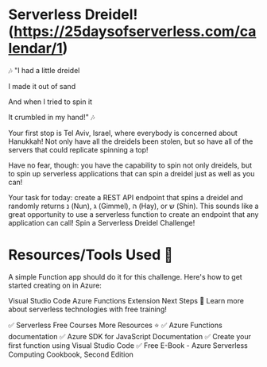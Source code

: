 # Serverless Dreidel! (https://25daysofserverless.com/calendar/1)
🎶 "I had a little dreidel

I made it out of sand

And when I tried to spin it

It crumbled in my hand!" 🎶

Your first stop is Tel Aviv, Israel, where everybody is concerned about Hanukkah! Not only have all the dreidels been stolen, but so have all of the servers that could replicate spinning a top!

Have no fear, though: you have the capability to spin not only dreidels, but to spin up serverless applications that can spin a dreidel just as well as you can!

Your task for today: create a REST API endpoint that spins a dreidel and randomly returns נ (Nun), ג (Gimmel), ה (Hay), or ש (Shin). This sounds like a great opportunity to use a serverless function to create an endpoint that any application can call!
Spin a Serverless Dreidel Challenge!

# Resources/Tools Used 🚀
A simple Function app should do it for this challenge. Here's how to get started creating on in Azure:

Visual Studio Code
Azure Functions Extension
Next Steps 🏃
Learn more about serverless technologies with free training!

✅ Serverless Free Courses
More Resources ⭐️
✅ Azure Functions documentation
✅ Azure SDK for JavaScript Documentation
✅ Create your first function using Visual Studio Code
✅ Free E-Book - Azure Serverless Computing Cookbook, Second Edition